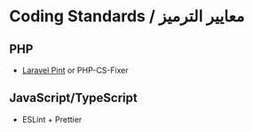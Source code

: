 # Coding Standards / معايير الترميز

## PHP
- [Laravel Pint](https://laravel.com/docs/pint) or PHP-CS-Fixer

## JavaScript/TypeScript
- ESLint + Prettier

